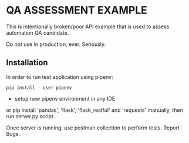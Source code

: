 # QA ASSESSMENT EXAMPLE

This is intentionally broken/poor API example that is used to assess automation QA candidate.

Do not use in production, ever. Seriously. 

## Installation 


In order to run test application using pipenv:

`pip install --user pipenv`

- setup new pipenv environment in any IDE

or 
pip install 'pandas', 'flask', 'flask_restful' and 'requests' manually, then run server.py script.

Once server is running, use postman collection to perform tests. 
Report Bugs. 



